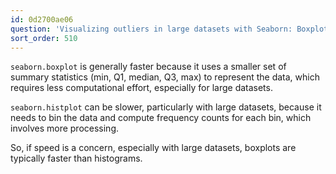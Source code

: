 ```yaml
---
id: 0d2700ae06
question: 'Visualizing outliers in large datasets with Seaborn: Boxplot vs Histplot'
sort_order: 510
---
```


`seaborn.boxplot` is generally faster because it uses a smaller set of summary statistics (min, Q1, median, Q3, max) to represent the data, which requires less computational effort, especially for large datasets.

`seaborn.histplot` can be slower, particularly with large datasets, because it needs to bin the data and compute frequency counts for each bin, which involves more processing.

So, if speed is a concern, especially with large datasets, boxplots are typically faster than histograms.